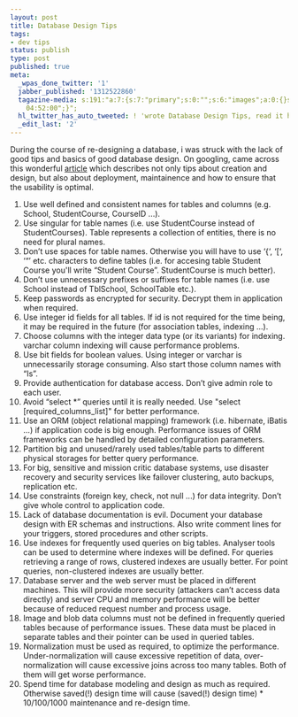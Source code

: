 ```yaml
---
layout: post
title: Database Design Tips
tags:
- dev tips
status: publish
type: post
published: true
meta:
  _wpas_done_twitter: '1'
  jabber_published: '1312522860'
  tagazine-media: s:191:"a:7:{s:7:"primary";s:0:"";s:6:"images";a:0:{}s:6:"videos";a:0:{}s:11:"image_count";s:1:"0";s:6:"author";s:7:"9753234";s:7:"blog_id";s:8:"11563253";s:9:"mod_stamp";s:19:"2011-08-05
    04:52:00";}";
  hl_twitter_has_auto_tweeted: ! 'wrote Database Design Tips, read it here: http://blog.zenhacking.com/?p=256'
  _edit_last: '2'
---
```

<p>During the course of re-designing a database, i was struck with the lack of good tips and basics of good database design. On googling, came across this wonderful <a href="http://codebalance.blogspot.com/2011/07/20-database-design-best-practices.html">article</a> which describes not only tips about creation and design, but also about deployment, maintainence and how to ensure that the usability is optimal.</p>  <ol>   <li>Use well defined and consistent names for tables and columns (e.g. School, StudentCourse, CourseID ...). </li>    <li>Use singular for table names (i.e. use StudentCourse instead of StudentCourses). Table represents a collection of entities, there is no need for plural names. </li>    <li>Don’t use spaces for table names. Otherwise you will have to use ‘{‘, ‘[‘, ‘“’ etc. characters to define tables (i.e. for accesing table Student Course you'll write “Student Course”. StudentCourse is much better). </li>    <li>Don’t use unnecessary prefixes or suffixes for table names (i.e. use School instead of TblSchool, SchoolTable etc.). </li>    <li>Keep passwords as encrypted for security. Decrypt them in application when required. </li>    <li>Use integer id fields for all tables. If id is not required for the time being, it may be required in the future (for association tables, indexing ...). </li>    <li>Choose columns with the integer data type (or its variants) for indexing. varchar column indexing will cause performance problems. </li>    <li>Use bit fields for boolean values. Using integer or varchar is unnecessarily storage consuming. Also start those column names with “Is”. </li>    <li>Provide authentication for database access. Don’t give admin role to each user. </li>    <li>Avoid “select *” queries until it is really needed. Use &quot;select [required_columns_list]&quot; for better performance. </li>    <li>Use an ORM (object relational mapping) framework (i.e. hibernate, iBatis ...) if application code is big enough. Performance issues of ORM frameworks can be handled by detailed configuration parameters. </li>    <li>Partition big and unused/rarely used tables/table parts to different physical storages for better query performance. </li>    <li>For big, sensitive and mission critic database systems, use disaster recovery and security services like failover clustering, auto backups, replication etc. </li>    <li>Use constraints (foreign key, check, not null ...) for data integrity. Don’t give whole control to application code. </li>    <li>Lack of database documentation is evil. Document your database design with ER schemas and instructions. Also write comment lines for your triggers, stored procedures and other scripts. </li>    <li>Use indexes for frequently used queries on big tables. Analyser tools can be used to determine where indexes will be defined. For queries retrieving a range of rows, clustered indexes are usually better. For point queries, non-clustered indexes are usually better. </li>    <li>Database server and the web server must be placed in different machines. This will provide more security (attackers can’t access data directly) and server CPU and memory performance will be better because of reduced request number and process usage. </li>    <li>Image and blob data columns must not be defined in frequently queried tables because of performance issues. These data must be placed in separate tables and their pointer can be used in queried tables. </li>    <li>Normalization must be used as required, to optimize the performance. Under-normalization will cause excessive repetition of data, over-normalization will cause excessive joins across too many tables. Both of them will get worse performance. </li>    <li>Spend time for database modeling and design as much as required. Otherwise saved(!) design time will cause (saved(!) design time) * 10/100/1000 maintenance and re-design time. </li> </ol>
